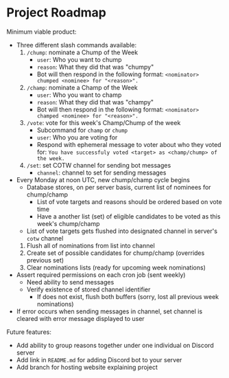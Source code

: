 # Project Roadmap

Minimum viable product:

- Three different slash commands available:
  1. `/chump`: nominate a Chump of the Week
     - `user`: Who you want to chump
     - `reason`: What they did that was "chumpy"
     - Bot will then respond in the following format: `<nominator> chumped <nominee> for "<reason>".`
  2. `/champ`: nominate a Champ of the Week
     - `user`: Who you want to champ
     - `reason`: What they did that was "champy"
     - Bot will then respond in the following format: `<nominator> champed <nominee> for "<reason>".`
  3. `/vote`: vote for this week's Champ/Chump of the week
     - Subcommand for `champ` or `chump`
     - `user`: Who you are voting for
     - Respond with ephemeral message to voter about who they voted for: `You have successfuly voted <target> as <champ/chump> of the week.`
  4. `/set`: set COTW channel for sending bot messages
     - `channel`: channel to set for sending messages
- Every Monday at noon UTC, new chump/champ cycle begins
  - Database stores, on per server basis, current list of nominees for chump/champ
    - List of vote targets and reasons should be ordered based on vote time
    - Have a another list (set) of eligible candidates to be voted as this week's chump/champ
  - List of vote targets gets flushed into designated channel in server's `cotw` channel
  1. Flush all of nominations from list into channel
  2. Create set of possible candidates for chump/champ (overrides previous set)
  3. Clear nominations lists (ready for upcoming week nominations)
- Assert required permissions on each cron job (sent weekly)
  - Need ability to send messages
  - Verify existence of stored channel identifier
    - If does not exist, flush both buffers (sorry, lost all previous week nominations)
- If error occurs when sending messages in channel, set channel is cleared with error message displayed to user

Future features:

- Add ability to group reasons together under one individual on Discord server
- Add link in `README.md` for adding Discord bot to your server
- Add branch for hosting website explaining project

